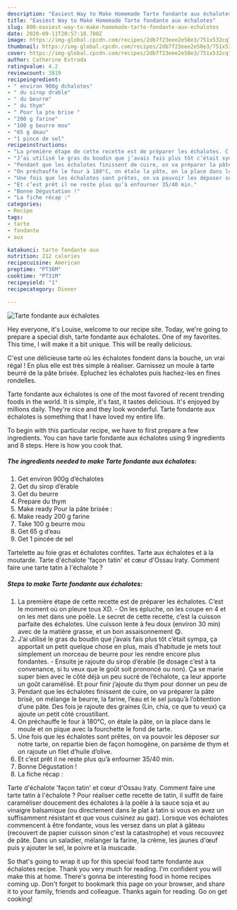 ```yaml
---
description: "Easiest Way to Make Homemade Tarte fondante aux échalotes"
title: "Easiest Way to Make Homemade Tarte fondante aux échalotes"
slug: 800-easiest-way-to-make-homemade-tarte-fondante-aux-echalotes
date: 2020-09-11T20:57:18.700Z
image: https://img-global.cpcdn.com/recipes/2db7f23eee2e58e3/751x532cq70/tarte-fondante-aux-echalotes-photo-principale-de-la-recette.jpg
thumbnail: https://img-global.cpcdn.com/recipes/2db7f23eee2e58e3/751x532cq70/tarte-fondante-aux-echalotes-photo-principale-de-la-recette.jpg
cover: https://img-global.cpcdn.com/recipes/2db7f23eee2e58e3/751x532cq70/tarte-fondante-aux-echalotes-photo-principale-de-la-recette.jpg
author: Catherine Estrada
ratingvalue: 4.2
reviewcount: 3819
recipeingredient:
- " environ 900g dchalotes"
- " du sirop drable"
- " du beurre"
- " du thym"
- " Pour la pte brise "
- "200 g farine"
- "100 g beurre mou"
- "65 g deau"
- "1 pince de sel"
recipeinstructions:
- "La première étape de cette recette est de préparer les échalotes. C’est le moment où on pleure tous XD. On les épluche, on les coupe en 4 et on les met dans une poêle. Le secret de cette recette, c’est la cuisson parfaite des échalotes. Une cuisson lente à feu doux (environ 30 min) avec de la matière grasse, et un bon assaisonnement 😋."
- "J’ai utilisé le gras du boudin que j’avais fais plus tôt c’était sympa, ça apportait un petit quelque chose en plus, mais d’habitude je mets tout simplement un morceau de beurre pour les rendre encore plus fondantes. Ensuite je rajoute du sirop d’érable (le dosage c’est à ta convenance, si tu veux que le goût soit prononcé ou non). Ça se marie super bien avec le côté déjà un peu sucré de l’échalote, ça leur apporte un goût caramélisé. Et pour finir j’ajoute du thym pour donner un peu de"
- "Pendant que les échalotes finissent de cuire, on va préparer la pâte brisé, on mélange le beurre, la farine, l’eau et le sel jusqu’à l’obtention d’une pâte. Des fois je rajoute des graines (Lin, chia, ce que tu veux) ça ajoute un petit côté croustillant."
- "On préchauffe le four à 180°C, on étale la pâte, on la place dans le moule et on pique avec la fourchette le fond de tarte."
- "Une fois que les échalotes sont prêtes, on va pouvoir les déposer sur notre tarte, on repartie bien de façon homogène, on parsème de thym et on rajoute un filet d’huile d’olive."
- "Et c’est prêt il ne reste plus qu’à enfourner 35/40 min."
- "Bonne Dégustation !"
- "La fiche récap :"
categories:
- Recipe
tags:
- tarte
- fondante
- aux

katakunci: tarte fondante aux 
nutrition: 212 calories
recipecuisine: American
preptime: "PT36M"
cooktime: "PT31M"
recipeyield: "1"
recipecategory: Dinner

---
```



![Tarte fondante aux échalotes](https://img-global.cpcdn.com/recipes/2db7f23eee2e58e3/751x532cq70/tarte-fondante-aux-echalotes-photo-principale-de-la-recette.jpg)

Hey everyone, it's Louise, welcome to our recipe site. Today, we're going to prepare a special dish, tarte fondante aux échalotes. One of my favorites. This time, I will make it a bit unique. This will be really delicious.

C&#39;est une délicieuse tarte où les échalotes fondent dans la bouche, un vrai régal ! En plus elle est très simple à réaliser. Garnissez un moule à tarte beurré de la pâte brisée. Epluchez les échalotes puis hachez-les en fines rondelles.

Tarte fondante aux échalotes is one of the most favored of recent trending foods in the world. It is simple, it's fast, it tastes delicious. It's enjoyed by millions daily. They're nice and they look wonderful. Tarte fondante aux échalotes is something that I have loved my entire life.


To begin with this particular recipe, we have to first prepare a few ingredients. You can have tarte fondante aux échalotes using 9 ingredients and 8 steps. Here is how you cook that.

<!--inarticleads1-->

##### The ingredients needed to make Tarte fondante aux échalotes:

1. Get  environ 900g d’échalotes
1. Get  du sirop d’érable
1. Get  du beurre
1. Prepare  du thym
1. Make ready  Pour la pâte brisée :
1. Make ready 200 g farine
1. Take 100 g beurre mou
1. Get 65 g d’eau
1. Get 1 pincée de sel


Tartelette au foie gras et échalotes confites. Tarte aux échalotes et à la moutarde. Tarte d&#39;échalote &#39;façon tatin&#39; et cœur d&#39;Ossau Iraty. Comment faire une tarte tatin à l&#39;échalote ? 

<!--inarticleads2-->

##### Steps to make Tarte fondante aux échalotes:

1. La première étape de cette recette est de préparer les échalotes. C’est le moment où on pleure tous XD. - On les épluche, on les coupe en 4 et on les met dans une poêle. Le secret de cette recette, c’est la cuisson parfaite des échalotes. Une cuisson lente à feu doux (environ 30 min) avec de la matière grasse, et un bon assaisonnement 😋.
1. J’ai utilisé le gras du boudin que j’avais fais plus tôt c’était sympa, ça apportait un petit quelque chose en plus, mais d’habitude je mets tout simplement un morceau de beurre pour les rendre encore plus fondantes. - Ensuite je rajoute du sirop d’érable (le dosage c’est à ta convenance, si tu veux que le goût soit prononcé ou non). Ça se marie super bien avec le côté déjà un peu sucré de l’échalote, ça leur apporte un goût caramélisé. Et pour finir j’ajoute du thym pour donner un peu de
1. Pendant que les échalotes finissent de cuire, on va préparer la pâte brisé, on mélange le beurre, la farine, l’eau et le sel jusqu’à l’obtention d’une pâte. Des fois je rajoute des graines (Lin, chia, ce que tu veux) ça ajoute un petit côté croustillant.
1. On préchauffe le four à 180°C, on étale la pâte, on la place dans le moule et on pique avec la fourchette le fond de tarte.
1. Une fois que les échalotes sont prêtes, on va pouvoir les déposer sur notre tarte, on repartie bien de façon homogène, on parsème de thym et on rajoute un filet d’huile d’olive.
1. Et c’est prêt il ne reste plus qu’à enfourner 35/40 min.
1. Bonne Dégustation !
1. La fiche récap :


Tarte d&#39;échalote &#39;façon tatin&#39; et cœur d&#39;Ossau Iraty. Comment faire une tarte tatin à l&#39;échalote ? Pour réaliser cette recette de tatin, il suffit de faire caraméliser doucement des échalotes à la poêle à la sauce soja et au vinaigre balsamique (ou directement dans le plat à tatin si vous en avez un suffisamment résistant et que vous cuisinez au gaz). Lorsque vos échalotes commencent à être fondante, vous les versez dans un plat à gâteau (recouvert de papier cuisson sinon c&#39;est la catastrophe) et vous recouvrez de pâte. Dans un saladier, mélanger la farine, la crème, les jaunes d&#39;œuf puis y ajouter le sel, le poivre et la muscade. 

So that's going to wrap it up for this special food tarte fondante aux échalotes recipe. Thank you very much for reading. I'm confident you will make this at home. There's gonna be interesting food in home recipes coming up. Don't forget to bookmark this page on your browser, and share it to your family, friends and colleague. Thanks again for reading. Go on get cooking!
